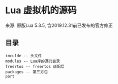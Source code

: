 # Lua 虚拟机的源码

来源: 原版Lua 5.3.5, 含2019.12.31前已发布的官方修正

## 目录

```
inculde -- 头文件
modules -- Lua库的源码目录
freertos -- freertos 适配层
packages -- 第三方包
port
```

